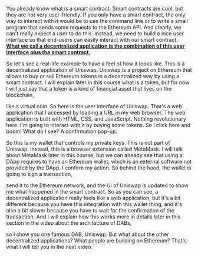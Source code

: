 
You already know what is a smart contract.  Smart contracts are cool,  but they are not very user-friendly.  If you only have a smart contract,  the only way to interact with it would be to use the command line or to write a small program that sends some requests to the Ethereum API.  And clearly,  we can't really expect a user to do this.  Instead,  we need to build a nice user interface so that end-users can easily interact with our smart contract. <u>**What we call a decentralized application is the <u></u>combination of this user interface plus the smart contract.</u>**

 So let's see a real-life example to have a feel of how it looks like.  This is a decentralized application of Uniswap.  Uniswap is a project on Ethereum that allows to buy or sell Ethereum tokens in a decentralized way by using a smart contract. I will explain later in this course what is a token,  but for now I will just say that a token is a kind of financial asset that lives on the blockchain,

like a virtual coin.  So here is the user interface of Uniswap.  That's a web application that I accessed by loading a URL in my web browser.  The web application is built with HTML,  CSS,  and JavaScript.  Nothing revolutionary here. I'm going to interact with it by buying some tokens.  So I click here and boom!  What do I see?  A confirmation pop-up.

 So this is my wallet that controls my private keys.  This is not part of Uniswap.  Instead,  this is a browser extension called MetaMask. I will talk about MetaMask later in this course,  but we can already see that using a DApp requires to have an Ethereum wallet,  which is an external software not provided by the DApp.  I confirm my action.  So behind the hood,  the wallet is going to sign a transaction,

send it to the Ethereum network,  and the UI of Uniswap is updated to show me what happened in the smart contract. So as you can see,  a decentralized application really feels like a web application,  but it's a bit different because you have this integration with this wallet thing,  and it's also a bit slower because you have to wait for the confirmation of the transaction. And I will explain how this works more in details later in this section in the video about the architecture of DABs,

so I show you one famous DAB,  Uniswap.  But what about the other decentralized applications?  What people are building on Ethereum?  That's what I will tell you in the next video.

